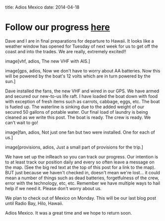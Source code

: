 title: Adios Mexico 
date: 2014-04-18

<h1 class="text-error">Follow our progress  
    <a href="https://share.delorme.com/DavidKrisch">here</a>
</h1>

Dave and I are in final preparations for departure to Hawaii.  It looks like a
weather window has opened for Tuesday of next week for us to get off the coast
and into the trades.  We are really, extremely excited!!

image[vhf, adios, The new VHF with AIS.]

image[gps, adios, Now we don't have to worry about AA batteries.  Now this will be powered by the boat's 12 volts which are in turn powered by the sun.]

Dave installed the fans, the new VHF and wired in our GPS.  We have armed and
secured our new-to-us life raft.  I have loaded the boat down with food with
exception of fresh items such as carrots, cabbage, eggs, etc. The boat is
fueled up.  The waterline is sinking due to the added weight of our secured 50
gallons of potable water.  Our final load of laundry is being cleaned as we
write this post.  The boat is ready.  The crew is ready. We can't wait to go!

image[fan, adios, Not just one fan but two were installed. One for each of us.]

image[provisions, adios, Just a small part of provisions for the trip.]

We have set up the inReach so you can track our progress.  Our intention is to
at least track our position daily and every so often leave a message on the
map.  (See the big red text at the top of this post for a link to the map). BUT
just because we haven't checked in, doesn't mean we're lost... it could mean a
number of things such as dead batteries, forgetfulness of the crew, error with
the technology, etc, etc.  Remember we have multiple ways to hail help if we
need it.  Please don't worry about us.

We plan to check out of Mexico on Monday.  This will be our last blog post
until Radio Bay, Hilo, Hawaii.

Adios Mexico. It was a great time and we hope to return soon.


